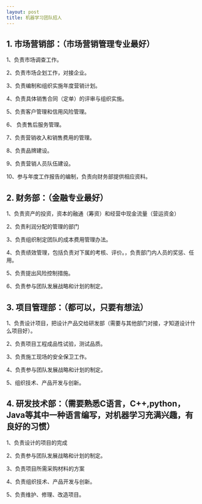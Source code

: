 ```yaml
---
layout: post
title: 机器学习团队招人
---
```

## 1. 市场营销部：（市场营销管理专业最好） 

1、负责市场调查工作。 

2、负责市场企划工作，对接企业。 

3、负责编制和组织实施年度营销计划。 

4、负责具体销售合同（定单）的评审与组织实施。

5、负责客户管理和信用风险管理。 

6、 负责售后服务管理。 

7、负责营销收入和销售费用的管理。 

8、负责品牌建设。 

9、负责营销人员队伍建设。 

10、参与年度工作报告的编制，负责向财务部提供相应资料。 


## 2. 财务部：（金融专业最好） 

1、负责资产的投资，资本的融通（筹资）和经营中现金流量（营运资金） 

2、负责利润分配的管理的部门 

3、负责组织制定团队的成本费用管理办法。 

4、负责绩效管理，包括负责对下属的考核、评价。，负责部门内人员的奖惩、任用。 

5、负责提出风险控制措施。  

6、负责参与团队发展战略和计划的制定。 

 ## 3. 项目管理部：（都可以，只要有想法） 
 
1、负责设计项目，把设计产品交给研发部（需要与其他部门对接，才知道设计什么项目好）。 

2、负责项目工程成品性试验，测试品质。 

3、负责施工现场的安全保卫工作。  

4、负责参与团队发展战略和计划的制定。 

5、组织技术、产品开发与创新。 

## 4. 研发技术部：（需要熟悉C语言，C++,python，Java等其中一种语言编写，对机器学习充满兴趣，有良好的习惯） 

1、负责设计的项目的完成 

2、负责参与团队发展战略和计划的制定。 

3、负责项目所需采购材料的方案 

4、负责组织技术、产品开发与创新。 

5、负责维护、修理、改造项目。 


